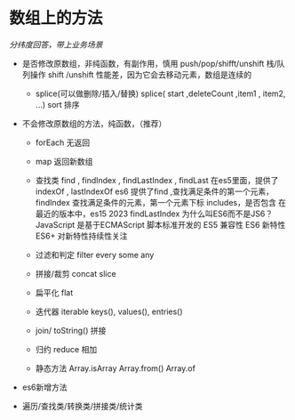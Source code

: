 # 数组上的方法

*分纬度回答，带上业务场景*

- 是否修改原数组，非纯函数，有副作用，慎用
    push/pop/shifft/unshift  栈/队列操作
    shift /unshift 性能差，因为它会去移动元素，数组是连续的

  - splice(可以做删除/插入/替换)
    splice( start ,deleteCount ,item1 , item2, ...)
    sort 排序

- 不会修改原数组的方法，纯函数，（推荐）
  - forEach 无返回
  - map 返回新数组
  - 查找类
      find , findIndex , findLastIndex , findLast
      在es5里面，提供了indexOf , lastIndexOf
      es6 提供了find ,查找满足条件的第一个元素，
      findIndex 查找满足条件的元素，第一个元素下标
      includes，是否包含
      在最近的版本中，es15 2023 findLastIndex
  为什么叫ES6而不是JS6？
    JavaScript 是基于ECMAScript 脚本标准开发的
    ES5 兼容性
    ES6 新特性
    ES6+ 对新特性持续性关注

  - 过滤和判定
      filter
      every
      some
      any

  - 拼接/裁剪
      concat slice
  - 扁平化
      flat 
  - 迭代器 iterable
      keys(), values(), entries()
  - join/ toString() 拼接
  - 归约
      reduce 相加
  - 静态方法
      Array.isArray
      Array.from()
      Array.of
  
- es6新增方法
- 遍历/查找类/转换类/拼接类/统计类